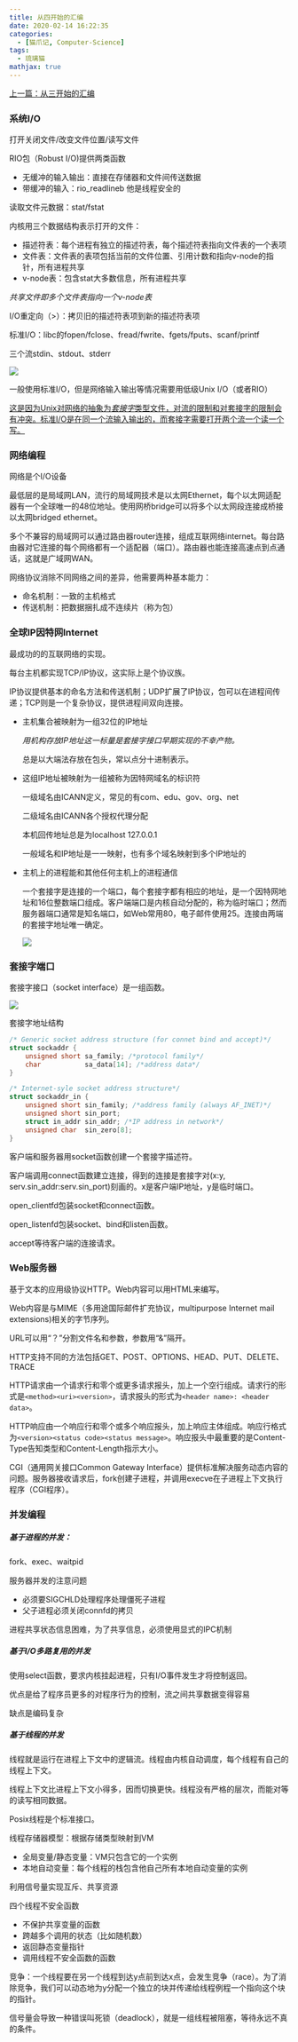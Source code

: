 ```yaml
---
title: 从四开始的汇编
date: 2020-02-14 16:22:35
categories:
  - [猫爪记, Computer-Science]
tags:
  - 琉璃猫
mathjax: true
---
```


[上一篇：从三开始的汇编](/2020/02/08/csapp7/)

### 系统I/O

打开关闭文件/改变文件位置/读写文件

RIO包（Robust I/O)提供两类函数

+ 无缓冲的输入输出：直接在存储器和文件间传送数据
+ 带缓冲的输入：rio_readlineb 他是线程安全的

读取文件元数据：stat/fstat

内核用三个数据结构表示打开的文件：

+ 描述符表：每个进程有独立的描述符表，每个描述符表指向文件表的一个表项
+ 文件表：文件表的表项包括当前的文件位置、引用计数和指向v-node的指针，所有进程共享
+ v-node表：包含stat大多数信息，所有进程共享

*共享文件即多个文件表指向一个v-node表*

I/O重定向（>）：拷贝旧的描述符表项到新的描述符表项

标准I/O：libc的fopen/fclose、fread/fwrite、fgets/fputs、scanf/printf

三个流stdin、stdout、stderr

![](io.png)

一般使用标准I/O，但是网络输入输出等情况需要用低级Unix I/O（或者RIO）

<u>这是因为Unix对网络的抽象为*套接字*类型文件，对流的限制和对套接字的限制会有冲突。标准I/O是在同一个流输入输出的，而套接字需要打开两个流一个读一个写。</u>

### 网络编程

网络是个I/O设备

最低层的是局域网LAN，流行的局域网技术是以太网Ethernet，每个以太网适配器有一个全球唯一的48位地址。使用网桥bridge可以将多个以太网段连接成桥接以太网bridged ethernet。

多个不兼容的局域网可以通过路由器router连接，组成互联网络internet。每台路由器对它连接的每个网络都有一个适配器（端口）。路由器也能连接高速点到点通话，这就是广域网WAN。

网络协议消除不同网络之间的差异，他需要两种基本能力：

+ 命名机制：一致的主机格式
+ 传送机制：把数据捆扎成不连续片（称为包）

### 全球IP因特网Internet

最成功的的互联网络的实现。

每台主机都实现TCP/IP协议，这实际上是个协议族。

IP协议提供基本的命名方法和传送机制；UDP扩展了IP协议，包可以在进程间传递；TCP则是一个复杂协议，提供进程间双向连接。

+ 主机集合被映射为一组32位的IP地址

  *用机构存放IP地址这一标量是套接字接口早期实现的不幸产物。*

  总是以大端法存放在包头，常以点分十进制表示。

+ 这组IP地址被映射为一组被称为因特网域名的标识符

  一级域名由ICANN定义，常见的有com、edu、gov、org、net

  二级域名由ICANN各个授权代理分配

  本机回传地址总是为localhost 127.0.0.1

  一般域名和IP地址是一一映射，也有多个域名映射到多个IP地址的

+ 主机上的进程能和其他任何主机上的进程通信

  一个套接字是连接的一个端口，每个套接字都有相应的地址，是一个因特网地址和16位整数端口组成。客户端端口是内核自动分配的，称为临时端口；然而服务器端口通常是知名端口，如Web常用80，电子邮件使用25。连接由两端的套接字地址唯一确定。

  ![](connect.png)

### 套接字端口

套接字接口（socket interface）是一组函数。

![](socket.png)

套接字地址结构

```c
/* Generic socket address structure (for connet bind and accept)*/
struct sockaddr {
    unsigned short sa_family; /*protocol family*/
    char           sa_data[14]; /*address data*/
}

/* Internet-syle socket address structure*/
struct sockaddr_in {
    unsigned short sin_family; /*address family (always AF_INET)*/
    unsigned short sin_port;
    struct in_addr sin_addr; /*IP address in network*/
    unsigned char  sin_zero[8];
}
```



客户端和服务器用socket函数创建一个套接字描述符。

客户端调用connect函数建立连接，得到的连接是套接字对(x:y, serv.sin_addr:serv.sin_port)刻画的。x是客户端IP地址，y是临时端口。

open_clientfd包装socket和connect函数。

open_listenfd包装socket、bind和listen函数。

accept等待客户端的连接请求。

### Web服务器

基于文本的应用级协议HTTP。Web内容可以用HTML来编写。

Web内容是与MIME（多用途国际邮件扩充协议，multipurpose Internet mail extensions)相关的字节序列。

URL可以用“？”分割文件名和参数，参数用“&”隔开。

HTTP支持不同的方法包括GET、POST、OPTIONS、HEAD、PUT、DELETE、TRACE

HTTP请求由一个请求行和零个或更多请求报头，加上一个空行组成。请求行的形式是`<method><uri><version>`，请求报头的形式为`<header name>: <header data>`。

HTTP响应由一个响应行和零个或多个响应报头，加上响应主体组成。响应行格式为`<version><status code><status message>`。响应报头中最重要的是Content-Type告知类型和Content-Length指示大小。

CGI（通用网关接口Common Gateway Interface）提供标准解决服务动态内容的问题。服务器接收请求后，fork创建子进程，并调用execve在子进程上下文执行程序（CGI程序）。

### 并发编程

##### 基于进程的并发：

fork、exec、waitpid

服务器并发的注意问题

+ 必须要SIGCHLD处理程序处理僵死子进程
+ 父子进程必须关闭connfd的拷贝

进程共享状态信息困难，为了共享信息，必须使用显式的IPC机制

##### 基于I/O多路复用的并发

使用select函数，要求内核挂起进程，只有I/O事件发生才将控制返回。

优点是给了程序员更多的对程序行为的控制，流之间共享数据变得容易

缺点是编码复杂

##### 基于线程的并发

线程就是运行在进程上下文中的逻辑流。线程由内核自动调度，每个线程有自己的线程上下文。

线程上下文比进程上下文小得多，因而切换更快。线程没有严格的层次，而能对等的读写相同数据。

Posix线程是个标准接口。

线程存储器模型：根据存储类型映射到VM

+ 全局变量/静态变量：VM只包含它的一个实例
+ 本地自动变量：每个线程的栈包含他自己所有本地自动变量的实例

利用信号量实现互斥、共享资源

四个线程不安全函数

+ 不保护共享变量的函数
+ 跨越多个调用的状态（比如随机数）
+ 返回静态变量指针
+ 调用线程不安全函数的函数

竞争：一个线程要在另一个线程到达y点前到达x点，会发生竞争（race）。为了消除竞争，我们可以动态地为y分配一个独立的块并传递给线程例程一个指向这个块的指针。

信号量会导致一种错误叫死锁（deadlock），就是一组线程被阻塞，等待永远不真的条件。
